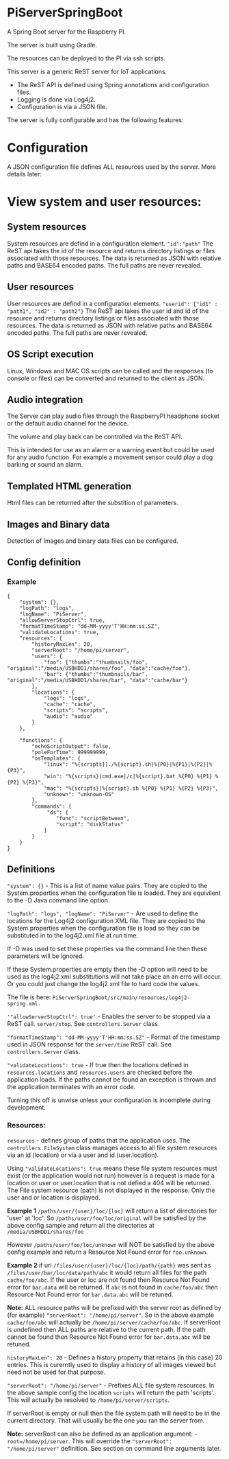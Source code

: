 # PiServerSpringBoot
A Spring Boot server for the Raspberry PI. 

The server is built using Gradle.

The resources can be deployed to the PI via ssh scripts.

This server is a generic ReST server for IoT applications. 
* The ReST API is defined using Spring annotations and configuration files.
* Logging is done via Log4j2.
* Configuration is via a JSON file.

The server is fully configurable and has the following features:
# Configuration
A JSON configuration file defines ALL resources used by the server. More details later:
# View system and user resources:
## System resources
System resources are defind in a configuration element.
`"id":"path"`
The ReST api takes the id of the resource and returns directory listings or files associated with those resources.
The data is returned as JSON with relative paths and BASE64 encoded paths. The full paths are never revealed.
## User resources
User resources are defind in a configuration elements. 
`"userid": {"id1" : "path1", "id2" : "path2"}`
The ReST api takes the user id and id of the resource and returns directory listings or files associated with those resources.
The data is returned as JSON with relative paths and BASE64 encoded paths. The full paths are never revealed.
## OS Script execution
Linux, Windows and MAC OS scripts can be called and the responses (to console or files) can be converted and returned to the client as JSON. 
## Audio integration
The Server can play audio files through the RaspberryPI headphone socket or the default audio channel for the device.

The volume and play back can be controlled via the ReST API.

This is intended for use as an alarm or a warning event but could be used for any audio function. For example a movement sensor could play a dog barking or sound an alarm.
## Templated HTML generation
Html files can be returned after the substition of parameters.
## Images and Binary data 
Detection of Images and binary data files can be configured.

## Config definition
### Example
```
{
    "system": {},
    "logPath": "logs",
    "logName": "PiServer",
    "allowServerStopCtrl": true,
    "formatTimeStamp": "dd-MM-yyyy'T'HH:mm:ss.SZ",
    "validateLocations": true,
    "resources": {
        "historyMaxLen": 20,
        "serverRoot": "/home/pi/server",
        "users": {
            "foo": {"thumbs":"thumbnails/foo", "original":"/media/USBHDD1/shares/foo", "data":"cache/foo"},
            "bar": {"thumbs":"thumbnails/bar", "original":"/media/USBHDD1/shares/bar", "data":"cache/bar"}
        },
        "locations": {
            "logs": "logs",
            "cache": "cache",
            "scripts": "scripts",
            "audio": "audio"
        }
    },

    "functions": {
        "echoScriptOutput": false,
        "poleForTime": 999999999,
        "osTemplates": {
            "linux": "%{scripts}|./%{script}.sh|%{P0}|%{P1}|%{P2}|%{P3}", 
            "win": "%{scripts}|cmd.exe|/c|%{script}.bat %{P0} %{P1} %{P2} %{P3}",
            "mac": "%{scripts}|%{script}.sh %{P0} %{P1} %{P2} %{P3}",
            "unknown": "unknown-OS"
        },
        "commands": {
             "ds": {
                "func": "scriptBetween",
                "script": "diskStatus"
            }
        }
    }
}
```
## Definitions
`"system": {}` - This is a list of name value pairs. They are copied to the System.properties when the configuration file is loaded. They are equivilent to the -D Java command line option.

`"logPath": "logs", "logName": "PiServer"` - Are used to define the locations for the Log4j2 configuration XML file. They are copied to the System.properties when the configuration file is load so they can be substituted in to the log4j2.xml file at run time. 

If -D was used to set these properties via the command line then these parameters will be ignored.

If these System.properties are empty then the -D option will need to be used as the log4j2.xml substitutions will not take place an an erro will occur. Or you could just change the log4j2.xml file to hard code the values.

The file is here: 
`PiServerSpringBoot/src/main/resources/log4j2-spring.xml.`

`'"allowServerStopCtrl": true'` - Enables the server to be stopped via a ReST call. `server/stop`. See `controllers.Server` class.

`"formatTimeStamp": "dd-MM-yyyy'T'HH:mm:ss.SZ"` - Format of the timestamp used in JSON response for the `server/time` ReST call. See `controllers.Server` class.

`"validateLocations": true` - If true then the locations defined in `resources.locations` and `resources.users` are checked before the application loads. If the paths cannot be found an exception is thrown and the application terminates with an error code.

Turning this off is unwise unless your configuration is incomplete during development.

### Resources:
`resources` - defines group of paths that the application uses. The `controllers.FileSystem` class manages access to all file system resources via an id (location) or via a user and id (user.location).

Using `"validateLocations": true` means these file system resources must exist (or the application would not run) however is a request is made for a location or user or user.location that is not defied a 404 will be returned. The File system resource (path) is not displayed in the response. Only the user and or location is displayed.

**Example 1** `/paths/user/{user}/loc/{loc}` will return a list of directories for 'user' at 'loc'. So `/paths/user/foo/loc/original` will be satisfied by the above config sample and return all the directories at `/media/USBHDD1/shares/foo`

However `/paths/user/foo/loc/unknown` will NOT be satisfied by the above config example and return a Resource Not Found error for `foo.unknown`.

**Example 2** if uri `/files/user/{user}/loc/{loc}/path/{path}` was sent as `/files/user/bar/loc/data/path/abc` it would return all files for the path `cache/foo/abc`. If the user or loc are not found then Resource Not Found error for `bar.data` will be returned. If `abc` is not found in `cache/foo/abc` then Resource Not Found error for `bar.data.abc` will be retuned.

**Note:** ALL resource paths will be prefixed with the server root as defined by (for example) `"serverRoot": "/home/pi/server"`. So in the above example `cache/foo/abc` will actually be `/home/pi/server/cache/foo/abc`. If serverRoot is undefined then ALL paths are relative to the current path. If the path cannot be found then Resource Not Found error for `bar.data.abc` will be retuned.

`historyMaxLen": 20` - Defines a history property that retains (in this case) 20 entries. This is curerntly used to display a history of all images viewed but need not be used for that purpose. 

`"serverRoot": "/home/pi/server"` - Prefixes ALL file system resources. In the above sample config the location `scripts` will return the path 'scripts'. This will actually be resolved to `/home/pi/server/scripts`. 

If serverRoot is empty or null then the file system path will need to be in the current directory. That will usually be the one you ran the server from.

**Note:** serverRoot can also be defined as an application argument: `-root=/home/pi/server`. This will override the `"serverRoot": "/home/pi/server"` definition. See section on command line arguments later.

